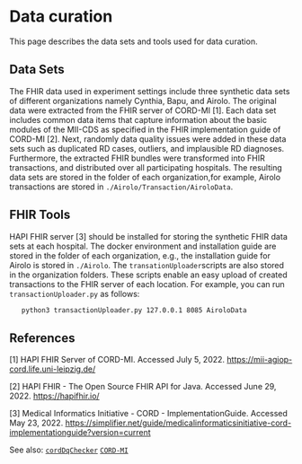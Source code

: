 # Data curation
This page describes the data sets and tools used for data curation.

## Data Sets
The FHIR data used in experiment settings include three synthetic data sets of different organizations namely Cynthia, Bapu, and Airolo. The original data were extracted from the FHIR server of CORD-MI [1]. Each data set includes common data items that capture information about the basic modules of the MII-CDS as specified in the FHIR implementation guide of CORD-MI [2]. Next, randomly data quality issues were added in these data sets such as duplicated RD cases, outliers, and implausible RD diagnoses. Furthermore, the extracted FHIR bundles were transformed into FHIR transactions, and distributed over all participating hospitals. The resulting data sets are stored in the folder of each organization,for example, Airolo transactions are stored in `./Airolo/Transaction/AiroloData`. 

## FHIR Tools
HAPI FHIR server [3] should be installed for storing the synthetic FHIR data sets at each hospital. The docker environment and installation guide are stored in the folder of each organization, e.g., the installation guide for Airolo is stored in `./Airolo`. The `transationUploader`scripts are also stored in the organization folders. These scripts enable an easy upload of created transactions to the FHIR server of each location. For example, you can run `transactionUploader.py` as follows:
```bash
   python3 transactionUploader.py 127.0.0.1 8085 AiroloData
```
## References
[1] HAPI FHIR Server of CORD-MI. Accessed July 5, 2022. https://mii-agiop-cord.life.uni-leipzig.de/

[2] HAPI FHIR - The Open Source FHIR API for Java. Accessed June 29, 2022. https://hapifhir.io/

[3] Medical Informatics Initiative - CORD - ImplementationGuide. Accessed May 23, 2022. https://simplifier.net/guide/medicalinformaticsinitiative-cord-implementationguide?version=current

See also:  [`cordDqChecker`](https://github.com/KaisTahar/cordDqChecker-MIM)  [`CORD-MI`](https://www.medizininformatik-initiative.de/de/CORD)